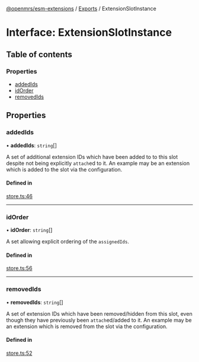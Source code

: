[@openmrs/esm-extensions](../API.md) / [Exports](../modules.md) / ExtensionSlotInstance

# Interface: ExtensionSlotInstance

## Table of contents

### Properties

- [addedIds](extensionslotinstance.md#addedids)
- [idOrder](extensionslotinstance.md#idorder)
- [removedIds](extensionslotinstance.md#removedids)

## Properties

### addedIds

• **addedIds**: `string`[]

A set of additional extension IDs which have been added to to this slot despite not being
explicitly `attach`ed to it.
An example may be an extension which is added to the slot via the configuration.

#### Defined in

[store.ts:46](https://github.com/openmrs/openmrs-esm-core/blob/master/packages/framework/esm-extensions/src/store.ts#L46)

___

### idOrder

• **idOrder**: `string`[]

A set allowing explicit ordering of the `assignedIds`.

#### Defined in

[store.ts:56](https://github.com/openmrs/openmrs-esm-core/blob/master/packages/framework/esm-extensions/src/store.ts#L56)

___

### removedIds

• **removedIds**: `string`[]

A set of extension IDs which have been removed/hidden from this slot, even though they have
previously been `attach`ed/added to it.
An example may be an extension which is removed from the slot via the configuration.

#### Defined in

[store.ts:52](https://github.com/openmrs/openmrs-esm-core/blob/master/packages/framework/esm-extensions/src/store.ts#L52)
